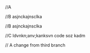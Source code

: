 //A


//B asjnckajnsclka




                  
//B asjnckajnsclka


//C ldvnkn;anv;kanksvn   code soz kadm 

// A change from third branch


